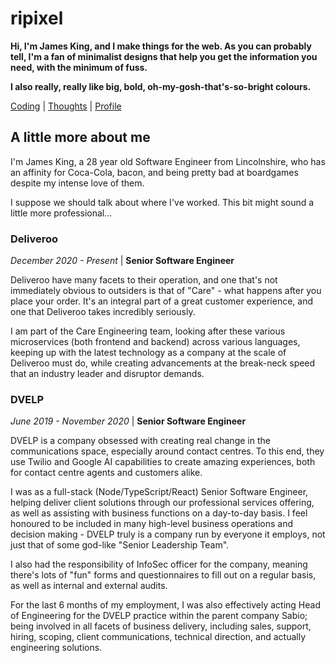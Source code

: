 # ripixel

**Hi, I'm James King, and I make things for the web. As you can probably tell, I'm a fan of minimalist designs that help you get the information you need, with the minimum of fuss.**

**I also really, really like big, bold, oh-my-gosh-that's-so-bright colours.**

[Coding](https://www.ripixel.co.uk/coding) | [Thoughts](https://www.ripixel.co.uk/thoughts) | [Profile](https://www.ripixel.co.uk/profile)

## A little more about me

I'm James King, a 28 year old Software Engineer from Lincolnshire, who has an affinity for Coca-Cola, bacon, and being pretty bad at boardgames despite my intense love of them.

I suppose we should talk about where I've worked. This bit might sound a little more professional...

### Deliveroo

_December 2020 - Present_ | **Senior Software Engineer**

Deliveroo have many facets to their operation, and one that's not immediately obvious to outsiders is that of "Care" - what happens after you place your order. It's an integral part of a great customer experience, and one that Deliveroo takes incredibly seriously.

I am part of the Care Engineering team, looking after these various microservices (both frontend and backend) across various languages, keeping up with the latest technology as a company at the scale of Deliveroo must do, while creating advancements at the break-neck speed that an industry leader and disruptor demands.

### DVELP

_June 2019 - November 2020_ | **Senior Software Engineer**

DVELP is a company obsessed with creating real change in the communications space, especially around contact centres. To this end, they use Twilio and Google AI capabilities to create amazing experiences, both for contact centre agents and customers alike.

I was as a full-stack (Node/TypeScript/React) Senior Software Engineer, helping deliver client solutions through our professional services offering, as well as assisting with business functions on a day-to-day basis. I feel honoured to be included in many high-level business operations and decision making - DVELP truly is a company run by everyone it employs, not just that of some god-like "Senior Leadership Team".

I also had the responsibility of InfoSec officer for the company, meaning there's lots of "fun" forms and questionnaires to fill out on a regular basis, as well as internal and external audits.

For the last 6 months of my employment, I was also effectively acting Head of Engineering for the DVELP practice within the parent company Sabio; being involved in all facets of business delivery, including sales, support, hiring, scoping, client communications, technical direction, and actually engineering solutions.
